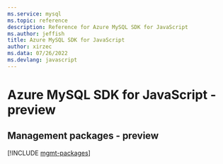 ```yaml
---
ms.service: mysql
ms.topic: reference
description: Reference for Azure MySQL SDK for JavaScript
ms.author: jeffish
title: Azure MySQL SDK for JavaScript
author: xirzec
ms.data: 07/26/2022
ms.devlang: javascript
---
```

# Azure MySQL SDK for JavaScript - preview

## Management packages - preview
[!INCLUDE [mgmt-packages](mysql-mgmt-index.md)]